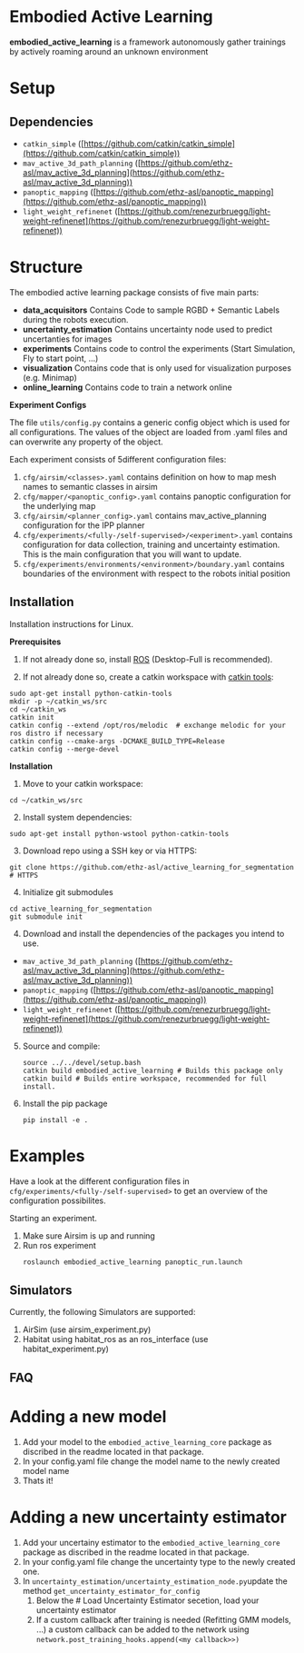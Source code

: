 # Embodied Active Learning
**embodied_active_learning** is a framework autonomously gather trainings by actively roaming around an unknown environment
# Setup
## Dependencies
  * `catkin_simple` ([https://github.com/catkin/catkin_simple](https://github.com/catkin/catkin_simple))
  * `mav_active_3d_path_planning` ([https://github.com/ethz-asl/mav_active_3d_planning](https://github.com/ethz-asl/mav_active_3d_planning))
  * `panoptic_mapping` ([https://github.com/ethz-asl/panoptic_mapping](https://github.com/ethz-asl/panoptic_mapping))
  * `light_weight_refinenet` ([https://github.com/renezurbruegg/light-weight-refinenet](https://github.com/renezurbruegg/light-weight-refinenet))
  
# Structure
The embodied active learning package consists of five main parts:
- **data_acquisitors** Contains Code to sample RGBD + Semantic Labels during the robots execution.
- **uncertainty_estimation** Contains uncertainty node used to predict uncertanties for images
- **experiments** Contains code to control the experiments (Start Simulation, Fly to start point, ...)
- **visualization** Contains code that is only used for visualization purposes (e.g. Minimap)
- **online_learning** Contains code to train a network online

**Experiment Configs**

The file ```utils/config.py``` contains a generic config object which is used for all configurations. 
The values of the object are loaded from .yaml files and can overwrite any property of the object.

Each experiment consists of 5different configuration files:
1. ```cfg/airsim/<classes>.yaml``` contains definition on how to map mesh names to semantic classes in airsim
2. ```cfg/mapper/<panoptic_config>.yaml``` contains panoptic configuration for the underlying map
3. ```cfg/airsim/<planner_config>.yaml``` contains mav_active_planning configuration for the IPP planner
4. ```cfg/experiments/<fully-/self-supervised>/<experiment>.yaml``` contains configuration for data collection, training and uncertainty estimation. This is the main configuration that you will want to update.
5. ```cfg/experiments/environments/<environment>/boundary.yaml``` contains boundaries of the environment with respect to the robots initial position
## Installation
Installation instructions for Linux.

**Prerequisites**

1. If not already done so, install [ROS](http://wiki.ros.org/ROS/Installation) (Desktop-Full is recommended).

2. If not already done so, create a catkin workspace with [catkin tools](https://catkin-tools.readthedocs.io/en/latest/):

```shell script
sudo apt-get install python-catkin-tools
mkdir -p ~/catkin_ws/src
cd ~/catkin_ws
catkin init
catkin config --extend /opt/ros/melodic  # exchange melodic for your ros distro if necessary
catkin config --cmake-args -DCMAKE_BUILD_TYPE=Release
catkin config --merge-devel
```

**Installation**

1. Move to your catkin workspace:
```shell script
cd ~/catkin_ws/src
```

2. Install system dependencies:
```shell script
sudo apt-get install python-wstool python-catkin-tools
```

3. Download repo using a SSH key or via HTTPS:
```shell script
git clone https://github.com/ethz-asl/active_learning_for_segmentation # HTTPS
```
4. Initialize git submodules
```shell script
cd active_learning_for_segmentation
git submodule init
```
   
4. Download and install the dependencies of the packages you intend to use.
  * `mav_active_3d_path_planning` ([https://github.com/ethz-asl/mav_active_3d_planning](https://github.com/ethz-asl/mav_active_3d_planning))
  * `panoptic_mapping` ([https://github.com/ethz-asl/panoptic_mapping](https://github.com/ethz-asl/panoptic_mapping))
  * `light_weight_refinenet` ([https://github.com/renezurbruegg/light-weight-refinenet](https://github.com/renezurbruegg/light-weight-refinenet))
5. Source and compile:
    ```shell script
    source ../../devel/setup.bash
    catkin build embodied_active_learning # Builds this package only
    catkin build # Builds entire workspace, recommended for full install.
    ```
5. Install the pip package
    ```shell script
    pip install -e .
    ```

# Examples
Have a look at the different configuration files in  ```cfg/experiments/<fully-/self-supervised>``` to get an overview of the configuration possibilites.

Starting an experiment.
1. Make sure Airsim is up and running
2. Run ros experiment 
   ```bash
   roslaunch embodied_active_learning panoptic_run.launch
    ```
## Simulators
Currently, the following Simulators are supported:
1. AirSim (use airsim_experiment.py)
2. Habitat using habitat_ros as an ros_interface (use habitat_experiment.py)

## FAQ
# Adding a new model 
1. Add your model to the  ```embodied_active_learning_core``` package as discribed in the readme located in that package.
2. In your config.yaml file change the model name to the newly created model name
3. Thats it!

# Adding a new uncertainty estimator 
1. Add your uncertainy estimator to the  ```embodied_active_learning_core``` package as discribed in the readme located in that package.
2. In your config.yaml file change the uncertainty type to the newly created one.
3. In ```uncertainty_estimation/uncertainty_estimation_node.py```update the method ```get_uncertainty_estimator_for_config```
   1. Below the  # Load Uncertainty Estimator secetion, load your uncertainty estimator
   2. If a custom callback after training is needed (Refitting GMM models, ...) a custom callback can be added to the network using ```network.post_training_hooks.append(<my callback>>)```
